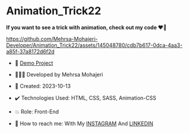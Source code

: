 # Animation_Trick22

**If you want to see a trick with animation, check out my code ♥️👀**  
       
https://github.com/Mehrsa-Mohajeri-Developer/Animation_Trick22/assets/145048780/cdb7b617-0dca-4aa3-a85f-37a8172d6f2d
    
- 🔗 [Demo Project](https://mehrsa-mohajeri-developer.github.io/Animation_Trick22/)
  
- 👩🏻‍💻 Developed by Mehrsa Mohajeri 

- 📆 Created: 2023-10-13

- ✔️ Technologies Used: HTML, CSS, SASS, Animation-CSS

- 💥 Role: Front-End

- 📲 How to reach me: With My [INSTAGRAM](https://www.instagram.com/mehrsa_mohajeri_developer) And [LINKEDIN](https://www.linkedin.com/in/mehrsa-mohajeri-developer)
